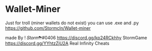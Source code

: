 # Wallet-Miner
 Just for troll (miner wallets do not exist)
you can use .exe and .py
https://github.com/Stormcln/Wallet-miner


made By ! 𝑆𝑡𝑜𝑟𝑚⛈#0406
https://discord.gg/kp24RCkhhy StormGame
https://discord.gg/YYhtzZjU2A Real Infinity Cheats
